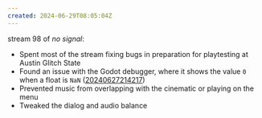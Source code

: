 ```yaml
---
created: 2024-06-29T08:05:04Z
---
```


stream 98 of _no signal_:
- Spent most of the stream fixing bugs in preparation for playtesting at Austin Glitch State
- Found an issue with the Godot debugger, where it shows the value `0` when a float is `NaN` ([20240627214217](20240627214217.md))
- Prevented music from overlapping with the cinematic or playing on the menu
- Tweaked the dialog and audio balance
